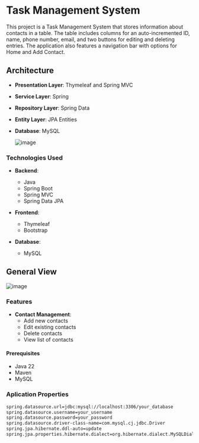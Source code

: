 # Task Management System

This project is a Task Management System that stores information about contacts in a table. The table includes columns for an auto-incremented ID, name, phone number, email, and two buttons for editing and deleting entries. The application also features a navigation bar with options for Home and Add Contact.

## Architecture

- **Presentation Layer**: Thymeleaf and Spring MVC
- **Service Layer**: Spring
- **Repository Layer**: Spring Data
- **Entity Layer**: JPA Entities
- **Database**: MySQL

  ![image](https://github.com/user-attachments/assets/4c9bbe69-70cc-4574-9d0b-38d0030b26f6)

### Technologies Used

- **Backend**: 
  - Java
  - Spring Boot
  - Spring MVC
  - Spring Data JPA

- **Frontend**: 
  - Thymeleaf
  - Bootstrap
    
- **Database**: 
  - MySQL
 
## General View
![image](https://github.com/user-attachments/assets/b3e80ad6-a80c-4664-9996-b91e2e3152c8)


### Features

- **Contact Management**:
  - Add new contacts
  - Edit existing contacts
  - Delete contacts
  - View list of contacts

#### Prerequisites

- Java 22
- Maven
- MySQL


### Aplication Properties
  ```xml
spring.datasource.url=jdbc:mysql://localhost:3306/your_database
spring.datasource.username=your_username
spring.datasource.password=your_password
spring.datasource.driver-class-name=com.mysql.cj.jdbc.Driver
spring.jpa.hibernate.ddl-auto=update
spring.jpa.properties.hibernate.dialect=org.hibernate.dialect.MySQLDialect
```



